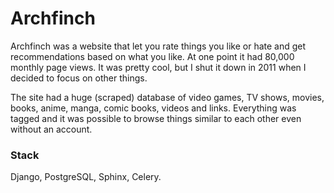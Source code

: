 # Archfinch

Archfinch was a website that let you rate things you like or hate and get
recommendations based on what you like. At one point it had 80,000 monthly
page views. It was pretty cool, but I shut it down in 2011 when I decided
to focus on other things.

The site had a huge (scraped) database of video games, TV shows, movies,
books, anime, manga, comic books, videos and links. Everything was tagged
and it was possible to browse things similar to each other even without
an account.

### Stack

Django, PostgreSQL, Sphinx, Celery.
